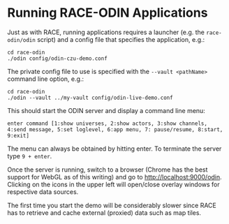 # Running RACE-ODIN Applications

Just as with RACE, running applications requires a launcher (e.g. the `race-odin/odin` script) and a config file
that specifies the application, e.g.:

    cd race-odin
    ./odin config/odin-czu-demo.conf


The private config file to use is specified with the `--vault <pathName>` command line option, e.g.: 

    cd race-odin
    ./odin --vault ../my-vault config/odin-live-demo.conf


This should start the ODIN server and display a command line menu:

    enter command [1:show universes, 2:show actors, 3:show channels, 4:send message, 5:set loglevel, 6:app menu, 7: pause/resume, 8:start, 9:exit]

The menu can always be obtained by hitting enter. To terminate the server type `9 + enter`.

Once the server is running, switch to a browser (Chrome has the best support for WebGL as of this writing) and
go to <http://localhost:9000/odin>. Clicking on the icons in the upper left will open/close overlay windows for
respective data sources.

The first time you start the demo will be considerably slower since RACE has to retrieve and cache external (proxied) data
such as map tiles.